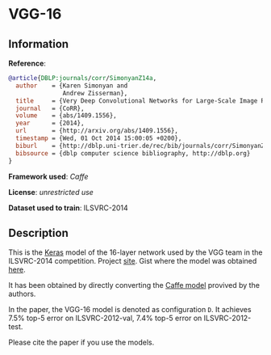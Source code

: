 # VGG-16
## Information

**Reference**:
```bibtex
@article{DBLP:journals/corr/SimonyanZ14a,
  author    = {Karen Simonyan and
               Andrew Zisserman},
  title     = {Very Deep Convolutional Networks for Large-Scale Image Recognition},
  journal   = {CoRR},
  volume    = {abs/1409.1556},
  year      = {2014},
  url       = {http://arxiv.org/abs/1409.1556},
  timestamp = {Wed, 01 Oct 2014 15:00:05 +0200},
  biburl    = {http://dblp.uni-trier.de/rec/bib/journals/corr/SimonyanZ14a},
  bibsource = {dblp computer science bibliography, http://dblp.org}
}
```

**Framework used**: *Caffe*

**License**: *unrestricted use*

**Dataset used to train**: ILSVRC-2014


## Description

This is the [Keras](http://keras.io/) model of the 16-layer network used by the VGG team in the ILSVRC-2014 competition. Project [site](http://www.robots.ox.ac.uk/~vgg/research/very_deep/). Gist where the model was obtained [here](https://gist.github.com/baraldilorenzo/07d7802847aaad0a35d3).

It has been obtained by directly converting the [Caffe model](https://gist.github.com/ksimonyan/211839e770f7b538e2d8#file-readme-md) provived by the authors.

In the paper, the VGG-16 model is denoted as configuration `D`. It achieves 7.5% top-5 error on ILSVRC-2012-val, 7.4% top-5 error on ILSVRC-2012-test.

Please cite the paper if you use the models.
